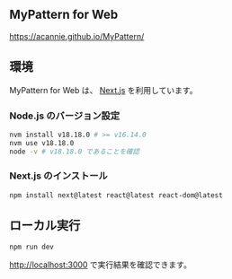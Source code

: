 ## MyPattern for Web

https://acannie.github.io/MyPattern/

## 環境

MyPattern for Web は、 [Next.js](https://nextjs.org/) を利用しています。

### Node.js のバージョン設定

```bash
nvm install v18.18.0 # >= v16.14.0
nvm use v18.18.0
node -v # v18.18.0 であることを確認
```

### Next.js のインストール

```bash
npm install next@latest react@latest react-dom@latest
```

## ローカル実行

```bash
npm run dev
```

[http://localhost:3000](http://localhost:3000) で実行結果を確認できます。

